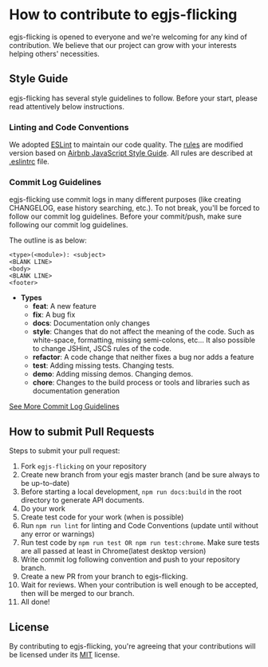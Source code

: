 # How to contribute to egjs-flicking
egjs-flicking is opened to everyone and we're welcoming for any kind of contribution.
We believe that our project can grow with your interests helping others' necessities.

## Style Guide

egjs-flicking has several style guidelines to follow.
Before your start, please read attentively below instructions.

### Linting and Code Conventions
We adopted [ESLint](http://eslint.org/) to maintain our code quality. The [rules](https://github.com/naver/eslint-config-naver/tree/master/rules) are modified version based on [Airbnb JavaScript Style Guide](https://github.com/airbnb/javascript).
All rules are described at [.eslintrc](.eslintrc) file.

### Commit Log Guidelines
egjs-flicking use commit logs in many different purposes (like creating CHANGELOG, ease history searching, etc.).
To not break, you'll be forced to follow our commit log guidelines.
Before your commit/push, make sure following our commit log guidelines.

The outline is as below:
```
<type>(<module>): <subject>
<BLANK LINE>
<body>
<BLANK LINE>
<footer>
```

- **Types**
  - **feat**: A new feature
  - **fix**: A bug fix
  - **docs**: Documentation only changes
  - **style**: Changes that do not affect the meaning of the code. Such as white-space, formatting, missing semi-colons, etc... It also possible to change JSHint, JSCS rules of the code.
  - **refactor**: A code change that neither fixes a bug nor adds a feature
  - **test**: Adding missing tests. Changing tests.
  - **demo**: Adding missing demos. Changing demos.
  - **chore**: Changes to the build process or tools and libraries such as documentation generation

[See More Commit Log Guidelines](https://github.com/naver/egjs/wiki/Commit-Log-Guidelines)

## How to submit Pull Requests
Steps to submit your pull request:

1. Fork `egjs-flicking` on your repository
2. Create new branch from your egjs master branch (and be sure always to be up-to-date)
3. Before starting a local development, `npm run docs:build` in the root directory to generate API documents.
4. Do your work
5. Create test code for your work (when is possible)
6. Run `npm run lint` for linting and Code Conventions (update until without any error or warnings)
7. Run test code by `npm run test OR npm run test:chrome`.
   Make sure tests are all passed at least in Chrome(latest desktop version)
8. Write commit log following convention and push to your repository branch.
9. Create a new PR from your branch to egjs-flicking.
10. Wait for reviews.
    When your contribution is well enough to be accepted, then will be merged to our branch.
11. All done!


## License
By contributing to egjs-flicking, you're agreeing that your contributions will be licensed under its [MIT](https://opensource.org/licenses/MIT) license.